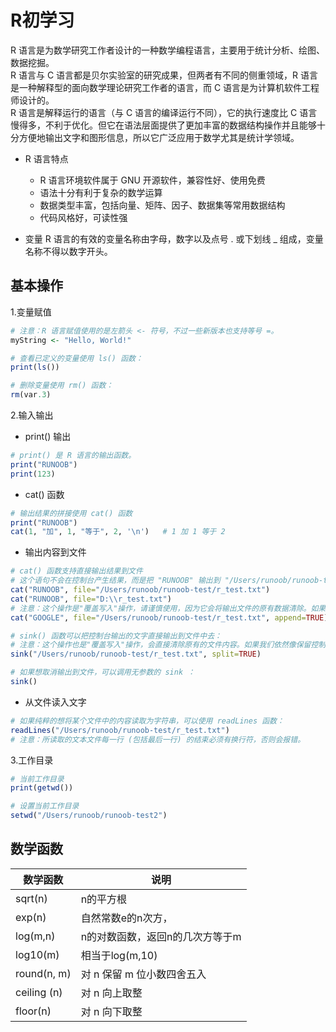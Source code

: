# R初学习

R 语言是为数学研究工作者设计的一种数学编程语言，主要用于统计分析、绘图、数据挖掘。  
R 语言与 C 语言都是贝尔实验室的研究成果，但两者有不同的侧重领域，R 语言是一种解释型的面向数学理论研究工作者的语言，而 C 语言是为计算机软件工程师设计的。  
R 语言是解释运行的语言（与 C 语言的编译运行不同），它的执行速度比 C 语言慢得多，不利于优化。但它在语法层面提供了更加丰富的数据结构操作并且能够十分方便地输出文字和图形信息，所以它广泛应用于数学尤其是统计学领域。

+ R 语言特点
	+ R 语言环境软件属于 GNU 开源软件，兼容性好、使用免费
	+ 语法十分有利于复杂的数学运算
	+ 数据类型丰富，包括向量、矩阵、因子、数据集等常用数据结构
	+ 代码风格好，可读性强

+ 变量
R 语言的有效的变量名称由字母，数字以及点号 . 或下划线 _ 组成，变量名称不得以数字开头。

## 基本操作
1.变量赋值
```R
# 注意：R 语言赋值使用的是左箭头 <- 符号，不过一些新版本也支持等号 =。
myString <- "Hello, World!"

# 查看已定义的变量使用 ls() 函数：
print(ls())

# 删除变量使用 rm() 函数：
rm(var.3)
```

2.输入输出
+ print() 输出
```R
# print() 是 R 语言的输出函数。
print("RUNOOB")
print(123)
```

+ cat() 函数
```R
# 输出结果的拼接使用 cat() 函数
print("RUNOOB")
cat(1, "加", 1, "等于", 2, '\n') 	# 1 加 1 等于 2
```

+ 输出内容到文件
```R
# cat() 函数支持直接输出结果到文件
# 这个语句不会在控制台产生结果，而是把 "RUNOOB" 输出到 "/Users/runoob/runoob-test/r_test.txt" 文件中去。file 参数可以是绝对路径或相对路径，建议使用绝对路径，
cat("RUNOOB", file="/Users/runoob/runoob-test/r_test.txt")
cat("RUNOOB", file="D:\\r_test.txt")
# 注意：这个操作是"覆盖写入"操作，请谨慎使用，因为它会将输出文件的原有数据清除。如果想"追加写入"，请不要忘记设置 append 参数：
cat("GOOGLE", file="/Users/runoob/runoob-test/r_test.txt", append=TRUE)

# sink() 函数可以把控制台输出的文字直接输出到文件中去：
# 注意：这个操作也是"覆盖写入"操作，会直接清除原有的文件内容。如果我们依然像保留控制台的输出，可以设置 split 属性：
sink("/Users/runoob/runoob-test/r_test.txt", split=TRUE)

# 如果想取消输出到文件，可以调用无参数的 sink ：
sink()
```

+ 从文件读入文字
```R
# 如果纯粹的想将某个文件中的内容读取为字符串，可以使用 readLines 函数：
readLines("/Users/runoob/runoob-test/r_test.txt")
# 注意：所读取的文本文件每一行 (包括最后一行) 的结束必须有换行符，否则会报错。
```

3.工作目录
```R
# 当前工作目录
print(getwd())

# 设置当前工作目录
setwd("/Users/runoob/runoob-test2")
```

## 数学函数
数学函数 |	说明
-- |--
sqrt(n)	 |	n的平方根
exp(n)	 |	自然常数e的n次方，
log(m,n) |	n的对数函数，返回n的几次方等于m
log10(m) |	相当于log(m,10)
round(n, m) |	对 n 保留 m 位小数四舍五入
ceiling	(n) |	对 n 向上取整
floor(n) |	对 n 向下取整









